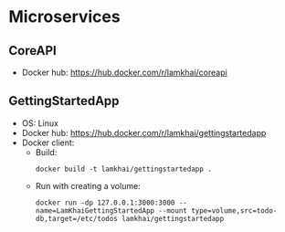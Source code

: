 # Microservices

## CoreAPI
- Docker hub: https://hub.docker.com/r/lamkhai/coreapi

## GettingStartedApp
- OS: Linux
- Docker hub: https://hub.docker.com/r/lamkhai/gettingstartedapp
- Docker client:
  - Build:
	```
	docker build -t lamkhai/gettingstartedapp .
	```
  - Run with creating a volume:
	```
	docker run -dp 127.0.0.1:3000:3000 --name=LamKhaiGettingStartedApp --mount type=volume,src=todo-db,target=/etc/todos lamkhai/gettingstartedapp
	```